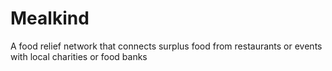 # Mealkind

A food relief network that connects surplus food from restaurants or events with local charities or food banks
